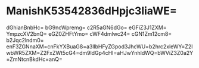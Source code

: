 # ManishK53542836dHpjc3liaWE=
dGhianBnbHc=
bG9ncWpremg=
c2R5aGN6dGo=
eGFiZ3J1ZXM=
YmpzcXV2bnQ=
eGZ0ZHFtYmo=
cWF4dmlwc24=
cGN1Zm12cm8=
b2Jqc2lndm0=
enF3ZGNnaXM=cnFkYXBuaG8=a3llbHFyZGpod3JhcWU=b2hrc2xleWY=Z2lwbWR5ZXM=Z2FxZWt5cG4=dm9ldGp4cHI=aHJwYnhldWQ=bWViZ3Z0a2Y=ZmNtcnBkdHc=anQ=
